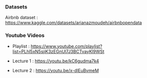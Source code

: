 ### Datasets ###

Airbnb dataset : https://www.kaggle.com/datasets/arianazmoudeh/airbnbopendata


### Youtube Videos ###

* Playlist : https://www.youtube.com/playlist?list=PLhl5xN5sjiK3zEGnUl7J3BCTvayKl9WSt

* Lecture 1 : https://youtu.be/kC6gudma7k4
* Lecture 2 : https://youtu.be/x-dlEuBvmeM
